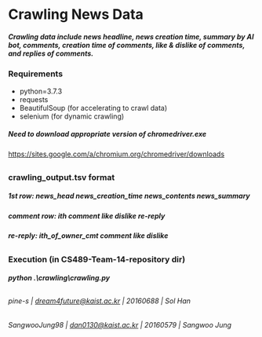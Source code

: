 # Crawling News Data

##### Crawling data include news headline, news creation time, summary by AI bot, comments, creation time of comments, like & dislike of comments, and replies of comments.

### Requirements
- python=3.7.3
- requests
- BeautifulSoup (for accelerating to crawl data)
- selenium (for dynamic crawling)

##### Need to download appropriate version of chromedriver.exe
https://sites.google.com/a/chromium.org/chromedriver/downloads

##
### crawling_output.tsv format
##### 1st row: news_head news_creation_time news_contents news_summary
##### comment row: ith comment like dislike re-reply
##### re-reply: ith_of_owner_cmt comment like dislike

##
### Execution (in CS489-Team-14-repository dir)
##### python .\crawling\crawling.py

##
###### pine-s | dream4future@kaist.ac.kr | 20160688 | Sol Han
###### SangwooJung98 | dan0130@kaist.ac.kr | 20160579 | Sangwoo Jung
